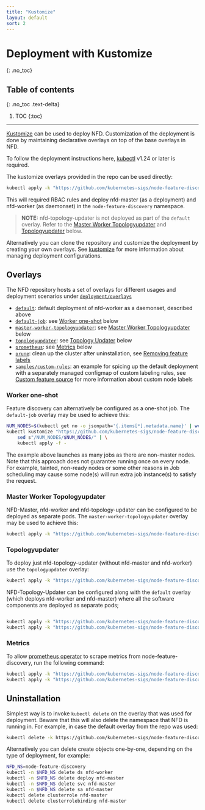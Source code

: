 ```yaml
---
title: "Kustomize"
layout: default
sort: 2
---
```


# Deployment with Kustomize
{: .no_toc}

## Table of contents
{: .no_toc .text-delta}

1. TOC
{:toc}

---

[Kustomize](https://github.com/kubernetes-sigs/kustomize) can be used to
deploy NFD. Customization of the deployment is done by maintaining
declarative overlays on top of the base overlays in NFD.

To follow the deployment instructions here,
[kubectl](https://kubernetes.io/docs/tasks/tools/install-kubectl) v1.24 or
later is required.

The kustomize overlays provided in the repo can be used directly:

```bash
kubectl apply -k "https://github.com/kubernetes-sigs/node-feature-discovery/deployment/overlays/default?ref={{ site.release }}"
```

This will required RBAC rules and deploy nfd-master (as a deployment) and
nfd-worker (as daemonset) in the `node-feature-discovery` namespace.

> **NOTE:** nfd-topology-updater is not deployed as part of the `default`
> overlay. Refer to the [Master Worker Topologyupdater](#master-worker-topologyupdater)
> and [Topologyupdater](#topologyupdater) below.

Alternatively you can clone the repository and customize the deployment by
creating your own overlays. See [kustomize][kustomize] for more information
about managing deployment configurations.

## Overlays

The NFD repository hosts a set of overlays for different usages and deployment
scenarios under
[`deployment/overlays`](https://github.com/kubernetes-sigs/node-feature-discovery/blob/{{site.release}}/deployment/overlays)

- [`default`](https://github.com/kubernetes-sigs/node-feature-discovery/blob/{{site.release}}/deployment/overlays/default):
  default deployment of nfd-worker as a daemonset, described above
- [`default-job`](https://github.com/kubernetes-sigs/node-feature-discovery/blob/{{site.release}}/deployment/overlays/default-job):
  see [Worker one-shot](#worker-one-shot) below
- [`master-worker-topologyupdater`](https://github.com/kubernetes-sigs/node-feature-discovery/blob/{{site.release}}/deployment/overlays/master-worker-topologyupdater):
  see [Master Worker Topologyupdater](#master-worker-topologyupdater) below
- [`topologyupdater`](https://github.com/kubernetes-sigs/node-feature-discovery/blob/{{site.release}}/deployment/overlays/topologyupdater):
  see [Topology Updater](#topologyupdater) below
- [`prometheus`](https://github.com/kubernetes-sigs/node-feature-discovery/blob/{{site.release}}/deployment/overlays/prometheus):
  see [Metrics](#metrics) below
- [`prune`](https://github.com/kubernetes-sigs/node-feature-discovery/blob/{{site.release}}/deployment/overlays/prune):
  clean up the cluster after uninstallation, see
  [Removing feature labels](uninstallation.md#removing-feature-labels)
- [`samples/custom-rules`](https://github.com/kubernetes-sigs/node-feature-discovery/blob/{{site.release}}/deployment/overlays/samples/custom-rules):
  an example for spicing up the default deployment with a separately managed
  configmap of custom labeling rules, see
  [Custom feature source](../usage/features.md#custom) for more information about
  custom node labels

### Worker one-shot

Feature discovery can alternatively be configured as a one-shot job.
The `default-job` overlay may be used to achieve this:

```bash
NUM_NODES=$(kubectl get no -o jsonpath='{.items[*].metadata.name}' | wc -w)
kubectl kustomize "https://github.com/kubernetes-sigs/node-feature-discovery/deployment/overlays/default-job?ref={{ site.release }}" | \
    sed s"/NUM_NODES/$NUM_NODES/" | \
    kubectl apply -f -
```

The example above launches as many jobs as there are non-master nodes. Note that
this approach does not guarantee running once on every node. For example,
tainted, non-ready nodes or some other reasons in Job scheduling may cause some
node(s) will run extra job instance(s) to satisfy the request.

### Master Worker Topologyupdater

NFD-Master, nfd-worker and nfd-topology-updater can be configured to be
deployed as separate pods. The `master-worker-topologyupdater` overlay may be
used to achieve this:

```bash
kubectl apply -k "https://github.com/kubernetes-sigs/node-feature-discovery/deployment/overlays/master-worker-topologyupdater?ref={{ site.release }}"

```

### Topologyupdater

To deploy just nfd-topology-updater (without nfd-master and nfd-worker)
use the `topologyupdater` overlay:

```bash
kubectl apply -k "https://github.com/kubernetes-sigs/node-feature-discovery/deployment/overlays/topologyupdater?ref={{ site.release }}"

```

NFD-Topology-Updater can be configured along with the `default` overlay
(which deploys nfd-worker and nfd-master) where all the software components
are deployed as separate pods;

```bash

kubectl apply -k "https://github.com/kubernetes-sigs/node-feature-discovery/deployment/overlays/default?ref={{ site.release }}"
kubectl apply -k "https://github.com/kubernetes-sigs/node-feature-discovery/deployment/overlays/topologyupdater?ref={{ site.release }}"

```

### Metrics

To allow [prometheus operator][prometheus-operator]
to scrape metrics from node-feature-discovery,
run the following command:

```bash
kubectl apply -k "https://github.com/kubernetes-sigs/node-feature-discovery/deployment/overlays/default?ref={{ site.release }}"
kubectl apply -k "https://github.com/kubernetes-sigs/node-feature-discovery/deployment/overlays/prometheus?ref={{ site.release }}"
```

## Uninstallation

Simplest way is to invoke `kubectl delete` on the overlay that was used for
deployment.  Beware that this will also delete the namespace that NFD is
running in. For example, in case the default overlay from the repo was used:

```bash
kubectl delete -k https://github.com/kubernetes-sigs/node-feature-discovery/deployment/overlays/default?ref={{ site.release }}
```

Alternatively you can delete create objects one-by-one, depending on the type
of deployment, for example:

```bash
NFD_NS=node-feature-discovery
kubectl -n $NFD_NS delete ds nfd-worker
kubectl -n $NFD_NS delete deploy nfd-master
kubectl -n $NFD_NS delete svc nfd-master
kubectl -n $NFD_NS delete sa nfd-master
kubectl delete clusterrole nfd-master
kubectl delete clusterrolebinding nfd-master
```

<!-- Links -->
[kustomize]: https://github.com/kubernetes-sigs/kustomize
[prometheus-operator]: https://github.com/prometheus-operator/prometheus-operator
